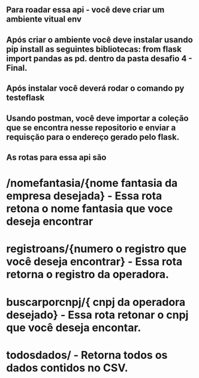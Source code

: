 ## Para roadar essa api - você deve criar um ambiente vitual env
## Após criar o ambiente você deve instalar usando pip install as seguintes bibliotecas: from flask import pandas as pd. dentro da pasta desafio 4 - Final.
## Após instalar você deverá rodar o comando py testeflask
## Usando postman, você deve importar a coleção que se encontra nesse repositorio e enviar a requisção para o endereço gerado pelo flask.

## As rotas para essa api são

# /nomefantasia/{nome fantasia da empresa desejada}  - Essa rota retona o nome fantasia que voce deseja encontrar
# registroans/{numero o registro que você deseja encontrar} - Essa rota retorna o registro da operadora.
# buscarporcnpj/{ cnpj da operadora desejado} - Essa rota retonar o cnpj que você deseja encontar.
# todosdados/ - Retorna todos os dados contidos no CSV.

